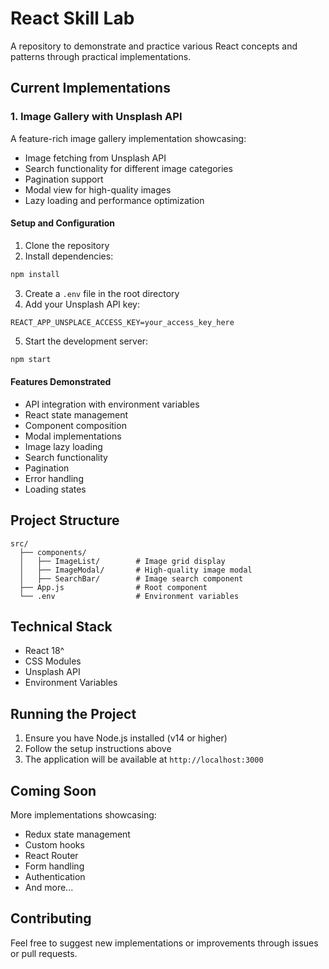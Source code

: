 # React Skill Lab

A repository to demonstrate and practice various React concepts and patterns through practical implementations.

## Current Implementations

### 1. Image Gallery with Unsplash API
A feature-rich image gallery implementation showcasing:
- Image fetching from Unsplash API
- Search functionality for different image categories
- Pagination support
- Modal view for high-quality images
- Lazy loading and performance optimization

#### Setup and Configuration
1. Clone the repository
2. Install dependencies:
```bash
npm install
```
3. Create a `.env` file in the root directory
4. Add your Unsplash API key:
```
REACT_APP_UNSPLACE_ACCESS_KEY=your_access_key_here
```
5. Start the development server:
```bash
npm start
```

#### Features Demonstrated
- API integration with environment variables
- React state management
- Component composition
- Modal implementations
- Image lazy loading
- Search functionality
- Pagination
- Error handling
- Loading states

## Project Structure
```
src/
  ├── components/
  │   ├── ImageList/        # Image grid display
  │   ├── ImageModal/       # High-quality image modal
  │   ├── SearchBar/        # Image search component
  ├── App.js                # Root component
  └── .env                  # Environment variables
```

## Technical Stack
- React 18^
- CSS Modules
- Unsplash API
- Environment Variables

## Running the Project
1. Ensure you have Node.js installed (v14 or higher)
2. Follow the setup instructions above
3. The application will be available at `http://localhost:3000`

## Coming Soon
More implementations showcasing:
- Redux state management
- Custom hooks
- React Router
- Form handling
- Authentication
- And more...

## Contributing
Feel free to suggest new implementations or improvements through issues or pull requests.
